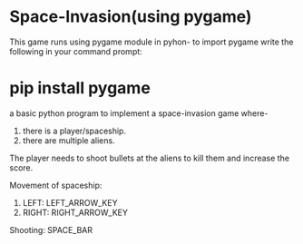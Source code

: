 # Space-Invasion(using pygame)
This game runs using pygame module in pyhon- 
  to import pygame write the following in your command prompt:
  # pip install pygame
  

a basic python program to implement a space-invasion game where-
1) there is a player/spaceship.
2) there are multiple aliens.

The player needs to shoot bullets at the aliens to kill them and increase the score.

Movement of spaceship:
1. LEFT:   LEFT_ARROW_KEY
2. RIGHT:  RIGHT_ARROW_KEY

Shooting:
SPACE_BAR


